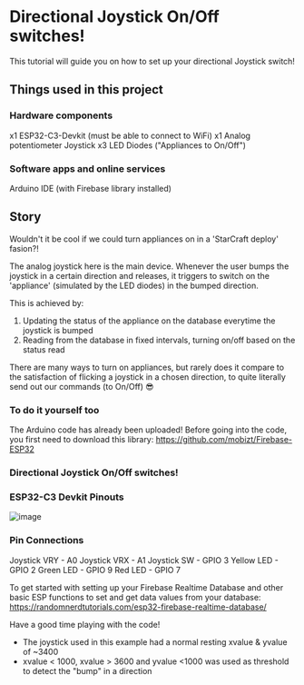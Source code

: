 # Directional Joystick On/Off switches!
This tutorial will guide you on how to set up your directional Joystick switch!

## Things used in this project

### Hardware components
x1 ESP32-C3-Devkit (must be able to connect to WiFi)
x1 Analog potentiometer Joystick
x3 LED Diodes ("Appliances to On/Off")

### Software apps and online services
Arduino IDE (with Firebase library installed)

## Story
Wouldn't it be cool if we could turn appliances on in a 'StarCraft deploy' fasion?!

The analog joystick here is the main device. Whenever the user bumps the joystick in a certain direction and releases, it triggers to switch on the 'appliance' (simulated by the LED diodes) in the bumped direction.

This is achieved by:
1) Updating the status of the appliance on the database everytime the joystick is bumped
2) Reading from the database in fixed intervals, turning on/off based on the status read

There are many ways to turn on appliances, but rarely does it compare to the satisfaction of flicking a joystick in a chosen direction, to quite literally send out our commands (to On/Off) 😎

### To do it yourself too
The Arduino code has already been uploaded! 
Before going into the code, you first need to download this library: https://github.com/mobizt/Firebase-ESP32
### Directional Joystick On/Off switches!
 
### ESP32-C3 Devkit Pinouts
![image](https://github.com/ChenYirongSUTD/IOT_Yirong_JoystickSwitch/assets/130292439/cf954921-a9ab-405a-8efd-f4777e6f6ae4)

### Pin Connections
Joystick VRY - A0
Joystick VRX - A1
Joystick SW - GPIO 3
Yellow LED - GPIO 2
Green LED - GPIO 9
Red LED - GPIO 7

To get started with setting up your Firebase Realtime Database and other basic ESP functions to set and get data values from your database:
https://randomnerdtutorials.com/esp32-firebase-realtime-database/

Have a good time playing with the code!
* The joystick used in this example had a normal resting xvalue & yvalue of ~3400
* xvalue < 1000, xvalue > 3600 and yvalue <1000 was used as threshold to detect the "bump" in a direction
